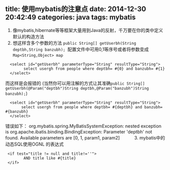 title: 使用mybatis的注意点
date: 2014-12-30 20:42:49
categories: java
tags: mybatis
---
 1. 像mybatis,hibernate等等框架大量用到Java的反射，千万要在你的类中定义默认的构造方法
 2. 想这样含多个参数的方法 `public String[] getUserbh(String deptbh,String banzubh);
    `配置文件中可用0,1等序号或者将参数变成 `Map<String,Object> map`

```
  <select id="getUserbh" parameterType="String" resultType="String">
	    select usergh from people where deptbh= #{0} and banzubh= #{1}
  </select> 
```
<!--more-->
而这样是会报错的
(当然你可以用注解的方式让其准确`public String[] getUserbh(@Param("deptbh")String deptbh,@Param("banzubh")String banzubh);`)
```
  <select id="getUserbh" parameterType="String" resultType="String">
	   select usergh from people where deptbh= #{deptbh} and banzubh= #{banzubh}
  </select>
```

错误如下：
org.mybatis.spring.MyBatisSystemException: nested exception is org.apache.ibatis.binding.BindingException: Parameter 'deptbh' not found. Available parameters are [0, 1, param1, param2]　　
　3. mybatis中的动态SQL使用OGNL 的表达式
```
 <if test="title != null and title!=''">
        AND title like #{title}
 </if>
 ```